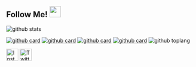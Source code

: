 ## Follow Me! <img src="https://raw.githubusercontent.com/iampavangandhi/iampavangandhi/master/gifs/Hi.gif" width="30px"></h2>

![github stats](https://github-readme-stats.vercel.app/api?username=kangyasin&show_icons=true&theme=radical)

[![github card](https://github-readme-stats.vercel.app/api/pin/?username=kangyasin&repo=gic-mobile&theme=gruvbox)](https://github.com/kangyasin/gic-mobile)
[![github card](https://github-readme-stats.vercel.app/api/pin/?username=kangyasin&repo=gic-api&theme=dracula)](https://github.com/kangyasin/gic-api)
[![github card](https://github-readme-stats.vercel.app/api/pin/?username=kangyasin&repo=laravel-ecommerce&theme=highcontrast)](https://github.com/kangyasin/laravel-ecommerce)
[![github card](https://github-readme-stats.vercel.app/api/pin/?username=kangyasin&repo=berita-indonesia&theme=dracula)](https://github.com/kangyasin/berita-indonesia)
![github toplang](https://github-readme-stats.vercel.app/api/top-langs/?username=kangyasin&layout=compact&theme=nightowl)



<a href="https://www.instagram.com/kangyasin" target="_blank"><img src="https://img.shields.io/badge/Instagram-%23E4405F.svg?&style=flat-square&logo=instagram&logoColor=white" height="32px" alt="Instagram"></a>
<a href="https://www.twitter.com/kangyasin" target="_blank"><img src="https://img.shields.io/badge/twitter-%231DA1F2.svg?&style=for-the-badge&logo=twitter&logoColor=white" height="32px" alt="Twitter"></a>
